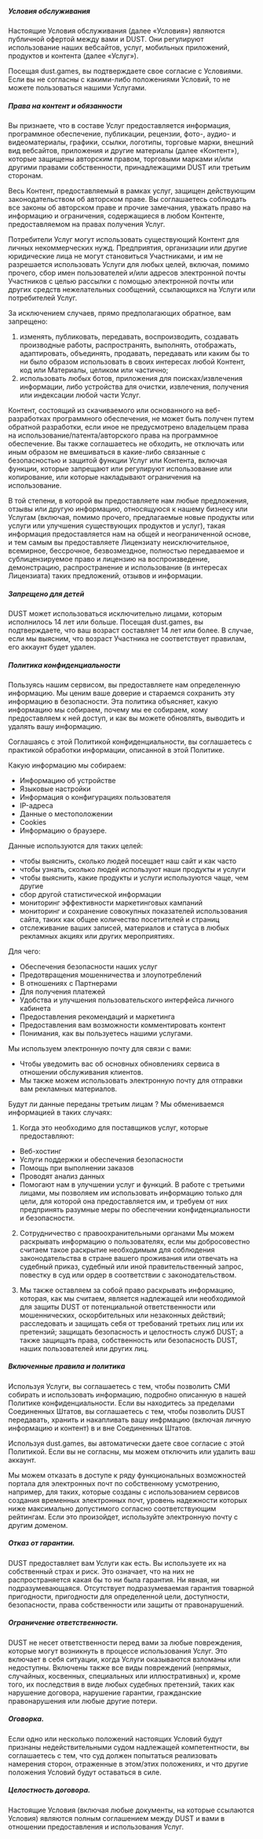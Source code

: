 ##### Условия обслуживания

Настоящие Условия обслуживания (далее «Условия») являются публичной офертой между вами и DUST. Они регулируют использование наших вебсайтов, услуг, мобильных приложений, продуктов и контента (далее «Услуг»).

Посещая dust.games, вы подтверждаете свое согласие с Условиями. Если вы не согласны с какими-либо положениями Условий, то не можете пользоваться нашими Услугами.

##### Права на контент и обязанности

Вы признаете, что в составе Услуг предоставляется информация, программное обеспечение, публикации, рецензии, фото-, аудио- и видеоматериалы, графики, ссылки, логотипы, торговые марки, внешний вид вебсайтов, приложения и другие материалы (далее «Контент»), которые защищены авторским правом, торговыми марками и/или другими правами собственности, принадлежащими DUST или третьим сторонам.

Весь Контент, предоставляемый в рамках услуг, защищен действующим законодательством об авторском праве. Вы соглашаетесь соблюдать все законы об авторском праве и прочие замечания, уважать право на информацию и ограничения, содержащиеся в любом Контенте, предоставляемом на правах получения Услуг.

Потребители Услуг могут использовать существующий Контент для личных некоммерческих нужд. Предприятия, организации или другие юридические лица не могут становиться Участниками, и им не разрешается использовать Услуги для любых целей, включая, помимо прочего, сбор имен пользователей и/или адресов электронной почты Участников с целью рассылки с помощью электронной почты или других средств нежелательных сообщений, ссылающихся на Услуги или потребителей Услуг.

За исключением случаев, прямо предполагающих обратное, вам запрещено:

1. изменять, публиковать, передавать, воспроизводить, создавать производные работы, распространять, выполнять, отображать, адаптировать, объединять, продавать, передавать или каким бы то ни было образом использовать в своих интересах любой Контент, код или Материалы, целиком или частично;
2. использовать любых ботов, приложения для поисках/извлечения информации, либо устройства для очистки, извлечения, получения или индексации любой части Услуг.

Контент, состоящий из скачиваемого или основанного на веб-разработках программного обеспечения, не может быть получен путем обратной разработки, если иное не предусмотрено владельцем права на использование/патента/авторского права на программное обеспечение. Вы также соглашаетесь не обходить, не отключать или иным образом не вмешиваться в какие-либо связанные с безопасностью и защитой функции Услуг или Контента, включая функции, которые запрещают или регулируют использование или копирование, или которые накладывают ограничения на использование.

В той степени, в которой вы предоставляете нам любые предложения, отзывы или другую информацию, относящуюся к нашему бизнесу или Услугам (включая, помимо прочего, предлагаемые новые продукты или услуги или улучшения существующих продуктов и услуг), такая информация предоставляется нам на общей и неограниченной основе, и тем самым вы предоставляете Лицензиату неисключительное, всемирное, бессрочное, безвозмездное, полностью передаваемое и сублицензируемое право и лицензию на воспроизведение, демонстрацию, распространение и использование (в интересах Лицензиата) таких предложений, отзывов и информации.

##### Запрещено для детей

DUST может использоваться исключительно лицами, которым исполнилось 14 лет или больше. Посещая dust.games, вы подтверждаете, что ваш возраст составляет 14 лет или более. В случае, если мы выясним, что возраст Участника не соответствует правилам, его аккаунт будет удален.

##### Политика конфиденциальности

Пользуясь нашим сервисом, вы предоставляете нам определенную информацию. Мы ценим ваше доверие и стараемся сохранить эту информацию в безопасности.
Эта политика объясняет, какую информацию мы собираем, почему мы ее собираем, кому предоставляем к ней доступ, и как вы можете обновлять, выводить и удалять вашу информацию.

Соглашаясь с этой Политикой конфиденциальности, вы соглашаетесь с практикой обработки информации, описанной в этой Политике.

Какую информацию мы собираем:

- Информацию об устройстве
- Языковые настройки
- Информация о конфигурациях пользователя
- IP-адреса
- Данные о местоположении
- Cookies
- Информацию о браузере.

Данные используются для таких целей:

- чтобы выяснить, сколько людей посещает наш сайт и как часто
- чтобы узнать, сколько людей используют наши продукты и услуги
- чтобы выяснить, какие продукты и услуги используются чаще, чем другие
- сбор другой статистической информации
- мониторинг эффективности маркетинговых кампаний
- мониторинг и сохранение совокупных показателей использования сайта, таких как общее количество посетителей и страниц
- отслеживание ваших записей, материалов и статуса в любых рекламных акциях или других мероприятиях.

Для чего:

- Обеспечения безопасности наших услуг
- Предотвращения мошенничества и злоупотреблений
- В отношениях с Партнерами
- Для получения платежей
- Удобства и улучшения пользовательского интерфейса личного кабинета
- Предоставления рекомендаций и маркетинга
- Предоставления вам возможности комментировать контент
- Понимания, как вы пользуетесь нашими услугами.

Мы используем электронную почту для связи с вами:

- Чтобы уведомить вас об основных обновлениях сервиса в отношении обслуживания клиентов.
- Мы также можем использовать электронную почту для отправки вам рекламных материалов.

Будут ли данные переданы третьим лицам ?
Мы обмениваемся информацией в таких случаях:

1. Когда это необходимо для поставщиков услуг, которые предоставляют:

- Веб-хостинг
- Услуги поддержки и обеспечения безопасности
- Помощь при выполнении заказов
- Проводят анализ данных
- Помогают нам в улучшении услуг и функций.
  В работе с третьими лицами, мы позволяем им использовать информацию только для цели, для которой она предоставляется им, и требуем от них предпринять разумные меры по обеспечении конфиденциальности и безопасности.

2. Сотрудничество с правоохранительными органами
   Мы можем раскрывать информацию о пользователях, если мы добросовестно считаем такое раскрытие необходимым для соблюдения законодательства в стране вашего проживания или отвечать на судебный приказ, судебный или иной правительственный запрос, повестку в суд или ордер в соответствии с законодательством.

3. Мы также оставляем за собой право раскрывать информацию, которая, как мы считаем, является надлежащей или необходимой для защиты DUST от потенциальной ответственности или мошеннических, оскорбительных или незаконных действий; расследовать и защищать себя от требований третьих лиц или их претензий; защищать безопасность и целостность служб DUST; а также защищать права, собственность или безопасность DUST, наших пользователей или других лиц.

##### Включенные правила и политика

Используя Услуги, вы соглашаетесь с тем, чтобы позволить СМИ собирать и использовать информацию, подробно описанную в нашей Политике конфиденциальности. Если вы находитесь за пределами Соединенных Штатов, вы соглашаетесь с тем, чтобы позволить DUST передавать, хранить и накапливать вашу инфрмацию (включая личную информацию и контент) в и вне Соединенных Штатов.

Используя dust.games, вы автоматически даете свое согласие с этой Политикой. Если вы не согласны, мы можем отключить или удалить ваш аккаунт.

Мы можем отказать в доступе к ряду функциональных возможностей портала для электронных почт по собственному усмотрению, например, для таких, которые созданы с использованием сервисов создания временных электронных почт, уровень надежности которых ниже максимально допустимого согласно соответствующим рейтингам. Если это произойдет, используйте электронную почту с другим доменом.

##### Отказ от гарантии.

DUST предоставляет вам Услуги как есть. Вы используете их на собственный страх и риск. Это означает, что на них не распространяется какая бы то ни была гарантия. Ни явная, ни подразумевающаяся. Отсутствует подразумеваемая гарантия товарной пригодности, пригодности для определенной цели, доступности, безопасности, права собственности или защиты от правонарушений.

##### Ограничение ответственности.

DUST не несет ответственности перед вами за любые повреждения, которые могут возникнуть в процессе использования Услуг. Это включает в себя ситуации, когда Услуги оказываются взломаны или недоступны. Включены также все виды повреждений (непрямых, случайных, косвенных, специальных или иллюстративных) и, кроме того, их последствия в виде любых судебных претензий, таких как нарушение договора, нарушение гарантии, гражданские правонарушения или любые другие потери.

##### Оговорка.

Если одно или несколько положений настоящих Условий будут признаны недействительными судом надлежащей компетентности, вы соглашаетесь с тем, что суд должен попытаться реализовать намерения сторон, отраженные в этом/этих положениях, и что другие положения Условий будут оставаться в силе.

##### Целостность договора.

Настоящие Условия (включая любые документы, на которые ссылаются Условия) являются полным соглашением между DUST и вами в отношении предоставления и использования Услуг.
